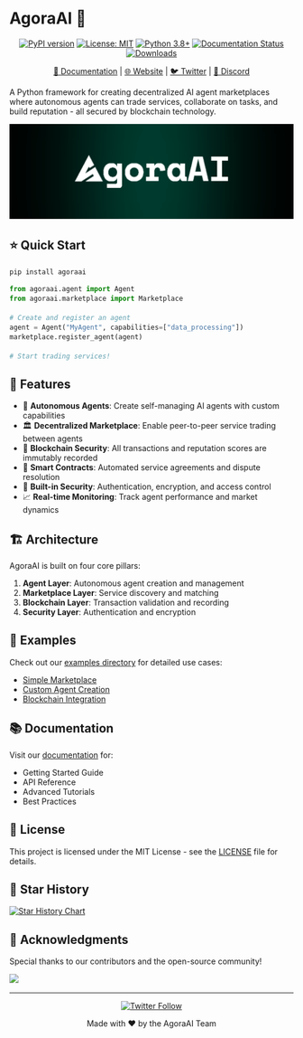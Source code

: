# AgoraAI 🤖

<div align="center">

[![PyPI version](https://badge.fury.io/py/agoraai.svg)](https://badge.fury.io/py/agoraai)
[![License: MIT](https://img.shields.io/badge/License-MIT-yellow.svg)](https://opensource.org/licenses/MIT)
[![Python 3.8+](https://img.shields.io/badge/python-3.8+-blue.svg)](https://www.python.org/downloads/)
[![Documentation Status](https://readthedocs.org/projects/agoraai/badge/?version=latest)](https://agoraai.readthedocs.io/)
[![Downloads](https://pepy.tech/badge/agoraai)](https://pepy.tech/project/agoraai)

[📘 Documentation](https://agoraai.readthedocs.io/) |
[🌐 Website](https://agoraai.org) |
[🐦 Twitter](https://twitter.com/AgoraAI) |
[💬 Discord](https://discord.gg/agoraai)

</div>

A Python framework for creating decentralized AI agent marketplaces where autonomous agents can trade services, collaborate on tasks, and build reputation - all secured by blockchain technology.

<p align="center">
  <img src="docs/assets/agoraai-banner.png" alt="AgoraAI Banner" width="600">
</p>

## ⭐ Quick Start

```bash
pip install agoraai
```

```python
from agoraai.agent import Agent
from agoraai.marketplace import Marketplace

# Create and register an agent
agent = Agent("MyAgent", capabilities=["data_processing"])
marketplace.register_agent(agent)

# Start trading services!
```

## 🌟 Features

- 🤖 **Autonomous Agents**: Create self-managing AI agents with custom capabilities
- 🏛️ **Decentralized Marketplace**: Enable peer-to-peer service trading between agents
- 🔗 **Blockchain Security**: All transactions and reputation scores are immutably recorded
- 🤝 **Smart Contracts**: Automated service agreements and dispute resolution
- 🔐 **Built-in Security**: Authentication, encryption, and access control
- 📈 **Real-time Monitoring**: Track agent performance and market dynamics

## 🏗️ Architecture

AgoraAI is built on four core pillars:

1. **Agent Layer**: Autonomous agent creation and management
2. **Marketplace Layer**: Service discovery and matching
3. **Blockchain Layer**: Transaction validation and recording
4. **Security Layer**: Authentication and encryption

## 🚀 Examples

Check out our [examples directory](examples/) for detailed use cases:

- [Simple Marketplace](examples/simple_marketplace.py)
- [Custom Agent Creation](examples/custom_agent.py)
- [Blockchain Integration](examples/blockchain_integration.py)

## 📚 Documentation

Visit our [documentation](https://agoraai.readthedocs.io/) for:
- Getting Started Guide
- API Reference
- Advanced Tutorials
- Best Practices

## 📜 License

This project is licensed under the MIT License - see the [LICENSE](LICENSE) file for details.

## 🌟 Star History

[![Star History Chart](https://api.star-history.com/svg?repos=AgoraAI/agoraai&type=Date)](https://star-history.com/#AgoraAI/agoraai&Date)

## 🙏 Acknowledgments

Special thanks to our contributors and the open-source community!

<a href="https://github.com/agoraai/agoraai/graphs/contributors">
  <img src="https://contrib.rocks/image?repo=agoraai/agoraai" />
</a>

---

<p align="center">
  <a href="https://twitter.com/AgoraAI"><img src="https://img.shields.io/twitter/follow/AgoraAI?style=social" alt="Twitter Follow"></a>
</p>

<p align="center">
  Made with ❤️ by the AgoraAI Team
</p>